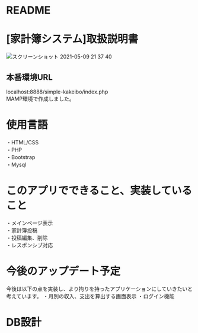 # README
# [家計簿システム]取扱説明書
![スクリーンショット 2021-05-09 21 37 40](https://user-images.githubusercontent.com/63807830/117572666-d4a25900-b10e-11eb-9319-11fc1dcdd62b.png)
## 本番環境URL
localhost:8888/simple-kakeibo/index.php  
MAMP環境で作成しました。
# 使用言語
・HTML/CSS  
・PHP  
・Bootstrap  
・Mysql  
# このアプリでできること、実装していること
・メインページ表示  
・家計簿投稿  
・投稿編集、削除  
・レスポンシブ対応
# 今後のアップデート予定
今後は以下の点を実装し、より拘りを持ったアプリケーションにしていきたいと考えています。
・月別の収入、支出を算出する画面表示
・ログイン機能
# DB設計
